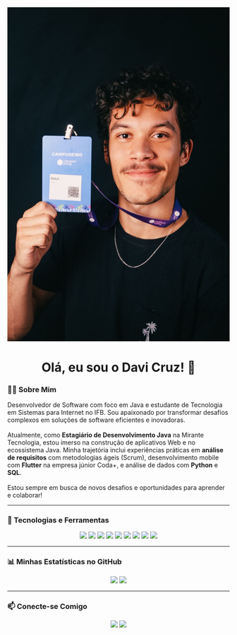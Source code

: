 <div align="center">
  <img src="foto.jpg" width="800px" />
</div>

<div align="center">
  <h1>Olá, eu sou o Davi Cruz! 👋</h1>
</div>

### 👨‍💻 Sobre Mim
<p>
  Desenvolvedor de Software com foco em Java e estudante de Tecnologia em Sistemas para Internet no IFB. Sou apaixonado por transformar desafios complexos em soluções de software eficientes e inovadoras.
<br><br>
  Atualmente, como <b>Estagiário de Desenvolvimento Java</b> na Mirante Tecnologia, estou imerso na construção de aplicativos Web e no ecossistema Java. Minha trajetória inclui experiências práticas em <b>análise de requisitos</b> com metodologias ágeis (Scrum), desenvolvimento mobile com <b>Flutter</b> na empresa júnior Coda+, e análise de dados com <b>Python</b> e <b>SQL</b>.
<br><br>
  Estou sempre em busca de novos desafios e oportunidades para aprender e colaborar!
</p>

---

### 🚀 Tecnologias e Ferramentas
<p align="center">
  <a href="#"><img src="https://img.shields.io/badge/Java-ED8B00?style=for-the-badge&logo=openjdk&logoColor=white" /></a>
  <a href="#"><img src="https://img.shields.io/badge/Python-3776AB?style=for-the-badge&logo=python&logoColor=white" /></a>
  <a href="#"><img src="https://img.shields.io/badge/Flutter-02569B?style=for-the-badge&logo=flutter&logoColor=white" /></a>
  <a href="#"><img src="https://img.shields.io/badge/JavaScript-F7DF1E?style=for-the-badge&logo=javascript&logoColor=black" /></a>
  <a href="#"><img src="https://img.shields.io/badge/HTML5-E34F26?style=for-the-badge&logo=html5&logoColor=white" /></a>
  <a href="#"><img src="https://img.shields.io/badge/CSS3-1572B6?style=for-the-badge&logo=css3&logoColor=white" /></a>
  <a href="#"><img src="https://img.shields.io/badge/SQL-025E8C?style=for-the-badge&logo=postgresql&logoColor=white" /></a>
  <a href="#"><img src="https://img.shields.io/badge/Git-F05032?style=for-the-badge&logo=git&logoColor=white" /></a>
  <a href="#"><img src="https://img.shields.io/badge/Scrum-0078D4?style=for-the-badge&logo=azuredevops&logoColor=white" /></a>
</p>

---

### 📊 Minhas Estatísticas no GitHub
<div align="center">
  <img height="180em" src="https://github-readme-stats.vercel.app/api?username=davih1660&show_icons=true&theme=dracula&include_all_commits=true&count_private=true"/>
  <img height="180em" src="https://github-readme-stats.vercel.app/api/top-langs/?username=davih1660&layout=compact&langs_count=7&theme=dracula"/>
</div>

---

### 📫 Conecte-se Comigo
<p align="center">
<a href="https://linkedin.com/in/davihmcruz/"><img src="https://img.shields.io/badge/-LinkedIn-0077B5?style=for-the-badge&logo=linkedin&logoColor=white" /></a>
<a href="mailto:davihm.cruz@gmail.com"><img src="https://img.shields.io/badge/-Gmail-D14836?style=for-the-badge&logo=gmail&logoColor=white" /></a>
</p>